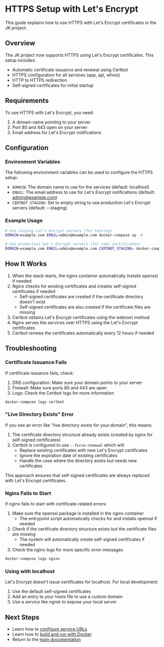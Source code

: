 # HTTPS Setup with Let's Encrypt

This guide explains how to use HTTPS with Let's Encrypt certificates in the JK project.

## Overview

The JK project now supports HTTPS using Let's Encrypt certificates. This setup includes:

- Automatic certificate issuance and renewal using Certbot
- HTTPS configuration for all services (app, api, whois)
- HTTP to HTTPS redirection
- Self-signed certificates for initial startup

## Requirements

To use HTTPS with Let's Encrypt, you need:

1. A domain name pointing to your server
2. Port 80 and 443 open on your server
3. Email address for Let's Encrypt notifications

## Configuration

### Environment Variables

The following environment variables can be used to configure the HTTPS setup:

- `DOMAIN`: The domain name to use for the services (default: localhost)
- `EMAIL`: The email address to use for Let's Encrypt notifications (default: admin@example.com)
- `CERTBOT_STAGING`: Set to empty string to use production Let's Encrypt servers (default: --staging)

### Example Usage

```bash
# Use staging Let's Encrypt servers (for testing)
DOMAIN=example.com EMAIL=admin@example.com docker-compose up -d

# Use production Let's Encrypt servers (for real certificates)
DOMAIN=example.com EMAIL=admin@example.com CERTBOT_STAGING= docker-compose up -d
```

## How It Works

1. When the stack starts, the nginx container automatically installs openssl if needed
2. Nginx checks for existing certificates and creates self-signed certificates if needed
   - Self-signed certificates are created if the certificate directory doesn't exist
   - Self-signed certificates are also created if the certificate files are missing
3. Certbot obtains Let's Encrypt certificates using the webroot method
4. Nginx serves the services over HTTPS using the Let's Encrypt certificates
5. Certbot renews the certificates automatically every 12 hours if needed

## Troubleshooting

### Certificate Issuance Fails

If certificate issuance fails, check:

1. DNS configuration: Make sure your domain points to your server
2. Firewall: Make sure ports 80 and 443 are open
3. Logs: Check the Certbot logs for more information

```bash
docker-compose logs certbot
```

### "Live Directory Exists" Error

If you see an error like "live directory exists for your.domain", this means:

1. The certificate directory structure already exists (created by nginx for self-signed certificates)
2. Certbot is configured to use `--force-renewal` which will:
   - Replace existing certificates with new Let's Encrypt certificates
   - Ignore the expiration date of existing certificates
   - Handle the case where the directory exists but needs new certificates

This approach ensures that self-signed certificates are always replaced with Let's Encrypt certificates.

### Nginx Fails to Start

If nginx fails to start with certificate-related errors:

1. Make sure the openssl package is installed in the nginx container
   - The entrypoint script automatically checks for and installs openssl if needed
2. Check if the certificate directory structure exists but the certificate files are missing
   - The system will automatically create self-signed certificates if needed
3. Check the nginx logs for more specific error messages

```bash
docker-compose logs nginx
```

### Using with localhost

Let's Encrypt doesn't issue certificates for localhost. For local development:

1. Use the default self-signed certificates
2. Add an entry to your hosts file to use a custom domain
3. Use a service like ngrok to expose your local server

## Next Steps

- Learn how to [configure service URLs](configuration.md)
- Learn how to [build and run with Docker](usage.md)
- Return to the [main documentation](../README.md)
